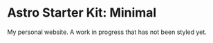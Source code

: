# Astro Starter Kit: Minimal

My personal website. A work in progress that has not been styled yet.
